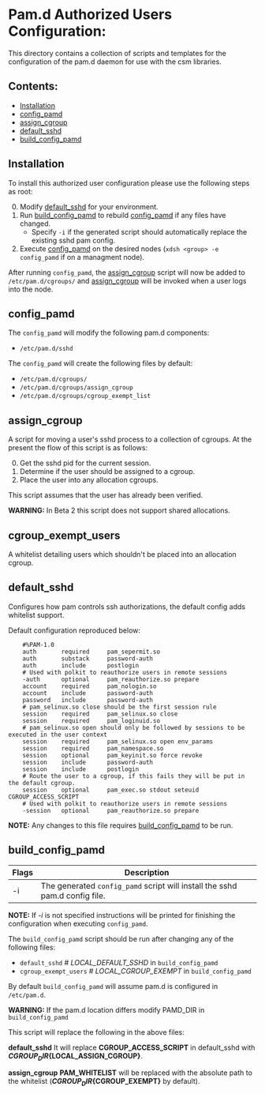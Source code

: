 # Pam.d Authorized Users Configuration: #

This directory contains a collection of scripts and templates for the configuration of the pam.d
daemon for use with the csm libraries. 

## Contents: ##

* [Installation](#installation)
* [config_pamd](#config_pamd)
* [assign_cgroup](#assign_cgroup)
* [default_sshd](#default_sshd)
* [build_config_pamd](#build_config_pamd)


## Installation ## 

To install this authorized user configuration please use the following steps as root:

0. Modify [default_sshd](#default_sshd) for your environment.
1. Run [build_config_pamd](#build_config_pamd) to rebuild [config_pamd](#config_pamd) if any files have changed.
   * Specify `-i` if the generated script should automatically replace the existing sshd pam config.
2. Execute [config_pamd](#config_pamd) on the desired nodes (`xdsh <group> -e config_pamd` 
    if on a managment node).

After running `config_pamd`, the [assign_cgroup](#assign_cgroup) script will now be added to 
`/etc/pam.d/cgroups/` and [assign_cgroup](#assign_cgroup) will be invoked when a user logs into the node.

## config_pamd ##

The `config_pamd` will modify the following pam.d components:

* `/etc/pam.d/sshd`

The `config_pamd` will create the following files by default:

* `/etc/pam.d/cgroups/`
* `/etc/pam.d/cgroups/assign_cgroup`
* `/etc/pam.d/cgroups/cgroup_exempt_list`

## assign_cgroup ##

A script for moving a user's sshd process to a collection of cgroups.
At the present the flow of this script is as follows:

0. Get the sshd pid for the current session. 
1. Determine if the user should be assigned to a cgroup.
2. Place the user into any allocation cgroups.

This script assumes that the user has already been verified.

**WARNING:** In Beta 2 this script does not support shared allocations.

## cgroup_exempt_users ##

A whitelist detailing users which shouldn't be placed into an allocation cgroup.

## default_sshd ## 

Configures how pam controls ssh authorizations, the default config adds whitelist support.

Default configuration reproduced below:

```    
    #%PAM-1.0
    auth       required     pam_sepermit.so
    auth       substack     password-auth
    auth       include      postlogin
    # Used with polkit to reauthorize users in remote sessions
    -auth      optional     pam_reauthorize.so prepare
    account    required     pam_nologin.so
    account    include      password-auth
    password   include      password-auth
    # pam_selinux.so close should be the first session rule
    session    required     pam_selinux.so close
    session    required     pam_loginuid.so
    # pam_selinux.so open should only be followed by sessions to be executed in the user context
    session    required     pam_selinux.so open env_params
    session    required     pam_namespace.so
    session    optional     pam_keyinit.so force revoke
    session    include      password-auth
    session    include      postlogin
    # Route the user to a cgroup, if this fails they will be put in the default cgroup.
    session    optional     pam_exec.so stdout seteuid CGROUP_ACCESS_SCRIPT
    # Used with polkit to reauthorize users in remote sessions
    -session   optional     pam_reauthorize.so prepare
```
**NOTE:** Any changes to this file requires [build_config_pamd](#build_config_pamd) to be run.

## build_config_pamd ## 

| Flags | Description                                                                 |
|-------|-----------------------------------------------------------------------------|
| -i    | The generated `config_pamd` script will install the sshd pam.d config file. |

**NOTE:** If *-i* is not specified instructions will be printed for finishing the configuration when executing `config_pamd`.

The `build_config_pamd` script should be run after changing any of the following files:

* `default_sshd`                # *LOCAL_DEFAULT_SSHD* in `build_config_pamd`
* `cgroup_exempt_users`         # *LOCAL_CGROUP_EXEMPT* in `build_config_pamd`

By default `build_config_pamd` will assume pam.d is configured in `/etc/pam.d`.

**WARNING:** If the pam.d location differs modify PAMD_DIR in `build_config_pamd`

This script will replace the following in the above files:

**default_sshd**
It will replace **CGROUP_ACCESS_SCRIPT** in default_sshd with **${CGROUP_DIR}${LOCAL_ASSIGN_CGROUP}**.

**assign_cgroup**
**PAM_WHITELIST** will be replaced with the absolute path to the whitelist (**${CGROUP_DIR}${CGROUP_EXEMPT}** by default).

